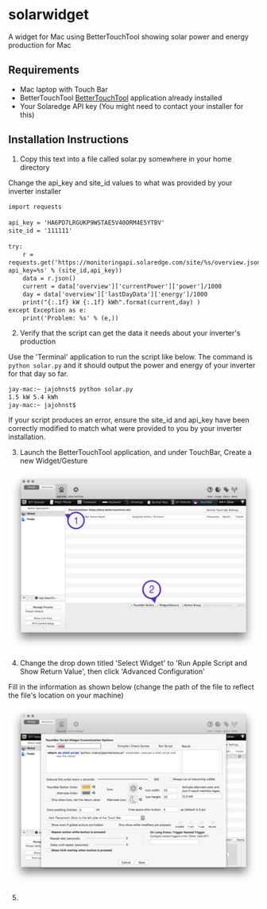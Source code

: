 solarwidget
===========

A widget for Mac using BetterTouchTool showing solar power and energy production for Mac

Requirements
------------

* Mac laptop with Touch Bar
* BetterTouchTool [BetterTouchTool](https://folivora.ai/) application already installed
* Your Solaredge API key (You might need to contact your installer for this)

Installation Instructions
-------------------------
1. Copy this text into a file called solar.py somewhere in your home directory

Change the api_key and site_id values to what was provided by your inverter installer

    import requests

    api_key = 'HA6PD7LRGUKP9WSTAE5V40ORM4E5YTBV'
    site_id = '111111'

    try:
        r = requests.get('https://monitoringapi.solaredge.com/site/%s/overview.json?api_key=%s' % (site_id,api_key))
        data = r.json()
        current = data['overview']['currentPower']['power']/1000
        day = data['overview']['lastDayData']['energy']/1000
        print("{:.1f} kW {:.1f} kWh".format(current,day) )
    except Exception as e:
        print('Problem: %s' % (e,))

2. Verify that the script can get the data it needs about your inverter's production

Use the 'Terminal' application to run the script like below. The command is `python solar.py` and it should output the power and energy of your inverter for that day so far.

    jay-mac:~ jajohnst$ python solar.py
    1.5 kW 5.4 kWh
    jay-mac:~ jajohnst$

If your script produces an error, ensure the site_id and api_key have been correctly modified to match what were provided to you by your inverter installation.

3. Launch the BetterTouchTool application, and under TouchBar, Create a new Widget/Gesture

![Screenshot 1](https://raw.githubusercontent.com/vipperofvip/solarwidget/master/instructions_step_1.png)

4. Change the drop down titled 'Select Widget' to 'Run Apple Script and Show Return Value', then click 'Advanced Configuration'

Fill in the information as shown below (change the path of the file to reflect the file's location on your machine)

![Screenshot 2](https://raw.githubusercontent.com/vipperofvip/solarwidget/master/instructions_step_2.png)

5. 



